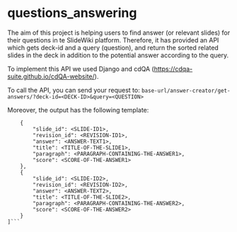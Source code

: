 # questions_answering
The aim of this project is helping users to find answer (or relevant slides) for their questions in te SlideWiki platform. Therefore, it has provided an API which gets deck-id and a query (question), and return the sorted related slides in the deck in addition to the potential answer according to the query.

To implement this API we used Django and cdQA (https://cdqa-suite.github.io/cdQA-website/).

To call the API, you can send your request to:
`base-url/answer-creator/get-answers/?deck-id=<DECK-ID>&query=<QUESTION>`
  
Moreover, the output has the following template:
```[
    {
        "slide_id": <SLIDE-ID1>,
        "revision_id": <REVISION-ID1>,
        "answer": <ANSWER-TEXT1>,
        "title": <TITLE-OF-THE-SLIDE1>,
        "paragraph": <PARAGRAPH-CONTAINING-THE-ANSWER1>,
        "score": <SCORE-OF-THE-ANSWER1>
    },
    {
        "slide_id": <SLIDE-ID2>,
        "revision_id": <REVISION-ID2>,
        "answer": <ANSWER-TEXT2>,
        "title": <TITLE-OF-THE-SLIDE2>,
        "paragraph": <PARAGRAPH-CONTAINING-THE-ANSWER2>,
        "score": <SCORE-OF-THE-ANSWER2>
    }  
]```



